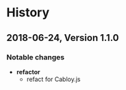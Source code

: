 # History

## 2018-06-24, Version 1.1.0

### Notable changes

* **refactor**
  * refact for Cabloy.js
